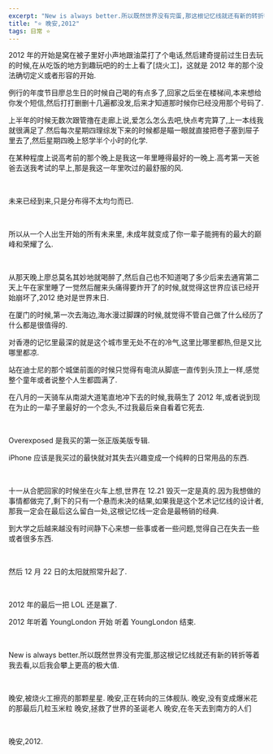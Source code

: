```yaml
---
excerpt: "New is always better.所以既然世界没有完蛋,那这根记忆线就还有新的转折等着我去看,以后我会攀上更高的极大值."
title: "⭐️ 晚安,2012"
tags: 日常 ⭐️
---
```


2012 年的开始是窝在被子里好小声地跟油菜打了个电话,然后建奇提前过生日去玩的时候,在从吃饭的地方到趣玩吧的的士上看了[烧火工]，这就是 2012 年的那个没法确切定义或者形容的开始.

例行的年度节目廖总生日的时候自己喝的有点多了,回家之后坐在楼梯间,本来想给你发个短信,然后打打删删十几遍都没发,后来才知道那时候你已经没用那个号码了.

上半年的时候无数次跟管撸在走廊上说,爱怎么怎么去吧,快点考完算了,上一本线我就很满足了.然后每次星期四理综发下来的时候都是瞄一眼就直接把卷子塞到屉子里去了,然后星期四晚上怒学半个小时的化学.

在某种程度上说高考前的那个晚上是我这一年里睡得最好的一晚上.高考第一天爸爸去送我考试的早上,那是我这一年里吹过的最舒服的风.

<br>

未来已经到来,只是分布得不太均匀而已.

<br>

所以从一个人出生开始的所有未来里, 未成年就变成了你一辈子能拥有的最大的巅峰和荣耀了么.

<br>

从那天晚上廖总莫名其妙地就喝醉了,然后自己也不知道喝了多少后来去通宵第二天上午在家里睡了一觉然后醒来头痛得要炸开了的时候,就觉得这世界应该已经开始崩坏了,2012 绝对是世界末日.

在厦门的时候,第一次去海边,海水漫过脚踝的时候,就觉得不管自己做了什么经历了什么都是很值得的.

对香港的记忆里最深的就是这个城市里无处不在的冷气,这里比哪里都热,但是又比哪里都凉.

站在迪士尼的那个城堡前面的时候只觉得有电流从脚底一直传到头顶上一样,感觉整个童年或者说整个人生都圆满了.

在八月的一天骑车从南湖大道笔直地冲下去的时候,我萌生了 2012 年,或者说到现在为止的一辈子里最好的一个念头,不过我最后亲自看着它死去.

<br>

Overexposed 是我买的第一张正版美版专辑.

iPhone 应该是我买过的最快就对其失去兴趣变成一个纯粹的日常用品的东西.

<br>

十一从合肥回家的时候坐在火车上想,世界在 12.21 毁灭一定是真的.因为我想做的事情都做完了,剩下的只有一个悬而未决的结果,如果我是这个艺术记忆线的设计者,那我一定会在最后这么留白一处,这根记忆线一定会是最畅销的经典.

到大学之后越来越没有时间静下心来想一些事或者一些问题,觉得自己在失去一些或者很多东西.

<br>

然后 12 月 22 日的太阳就照常升起了.

<br>

2012 年的最后一把 LOL 还是赢了.

2012 年听着 YoungLondon 开始 听着 YoungLondon 结束.

<br>

New is always better.所以既然世界没有完蛋,那这根记忆线就还有新的转折等着我去看,以后我会攀上更高的极大值.

<br>

晚安,被烧火工擦亮的那颗星星. 晚安,正在转向的三体舰队. 晚安,没有变成爆米花的那最后几粒玉米粒 晚安,拯救了世界的圣诞老人 晚安,在冬天去到南方的人们

<br>

晚安,2012.
